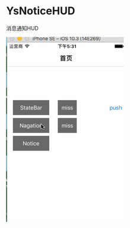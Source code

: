 # YsNoticeHUD
消息通知HUD


 ![image](https://github.com/xiaoyishan/YsNoticeHUD/blob/master/StateNotice/Untitled.gif?raw=true)
